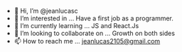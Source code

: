 - 👋 Hi, I’m @jeanlucasc
- 👀 I’m interested in ... Have a first job as a programmer.
- 🌱 I’m currently learning ... JS and React.Js
- 💞️ I’m looking to collaborate on ... Growth on both sides
- 📫 How to reach me ... jeanlucas2105@gmail.com

<!---
jeanlucasc/jeanlucasc is a ✨ special ✨ repository because its `README.md` (this file) appears on your GitHub profile.
You can click the Preview link to take a look at your changes.
--->

